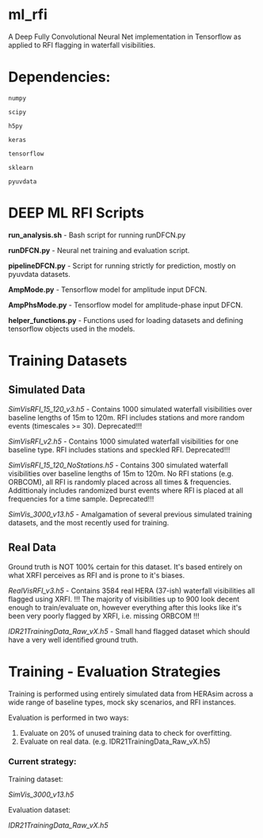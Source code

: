 # ml_rfi
A Deep Fully Convolutional Neural Net implementation in Tensorflow as applied to RFI flagging in waterfall visibilities.

# Dependencies:
`numpy`

`scipy`

`h5py`

`keras`

`tensorflow`

`sklearn`

`pyuvdata`

# DEEP ML RFI Scripts

**run_analysis.sh** - Bash script for running runDFCN.py

**runDFCN.py** - Neural net training and evaluation script.

**pipelineDFCN.py** - Script for running strictly for prediction, mostly on pyuvdata datasets.

**AmpMode.py** - Tensorflow model for amplitude input DFCN.

**AmpPhsMode.py** - Tensorflow model for amplitude-phase input DFCN.

**helper_functions.py** - Functions used for loading datasets and defining tensorflow objects used in the models.

# Training Datasets

## Simulated Data

*SimVisRFI_15_120_v3.h5* - Contains 1000 simulated waterfall visibilities over baseline lengths of 15m to 120m. RFI includes
                         stations and more random events (timescales >= 30). Deprecated!!!
                         
*SimVisRFI_v2.h5* - Contains 1000 simulated waterfall visibilities for one baseline type. RFI includes
                  stations and speckled RFI. Deprecated!!!
                  
*SimVisRFI_15_120_NoStations.h5* - Contains 300 simulated waterfall visibilities over baseline lengths of 15m to 120m. No RFI
                                 stations (e.g. ORBCOM), all RFI is randomly placed across all times & frequencies.
                                 Addittionaly includes randomized burst events where RFI is placed at all frequencies for a
                                 time sample. Deprecated!!!

*SimVis_3000_v13.h5* - Amalgamation of several previous simulated training datasets, and the most recently used for training.
                                 
## Real Data
Ground truth is NOT 100% certain for this dataset. It's based entirely on what XRFI perceives as RFI and is prone to
it's biases.

*RealVisRFI_v3.h5* - Contains 3584 real HERA (37-ish) waterfall visibilities all flagged using XRFI. !!! The majority of 
                   visibilities up to 900 look decent enough to train/evaluate on, however everything after this looks like 
                   it's been very poorly flagged by XRFI, i.e. missing ORBCOM !!!

*IDR21TrainingData_Raw_vX.h5* - Small hand flagged dataset which should have a very well identified ground truth.


# Training - Evaluation Strategies

Training is performed using entirely simulated data from HERAsim across a wide range of baseline types, mock sky scenarios, and
RFI instances.

Evaluation is performed in two ways:
1. Evaluate on 20% of unused training data to check for overfitting.
2. Evaluate on real data. (e.g. IDR21TrainingData_Raw_vX.h5)

### Current strategy:

Training dataset: 

*SimVis_3000_v13.h5*

Evaluation dataset:

*IDR21TrainingData_Raw_vX.h5*
